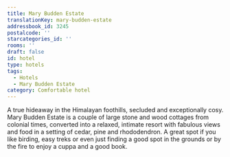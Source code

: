 ```yaml
---
title: Mary Budden Estate
translationKey: mary-budden-estate
addressbook_id: 3245
postalcode: ''
starcategories_id: ''
rooms: ''
draft: false
id: hotel
type: hotels
tags:
  - Hotels
  - Mary Budden Estate
category: Comfortable hotel
---
```

A true hideaway in the Himalayan foothills, secluded and exceptionally cosy. Mary Budden Estate is a couple of large stone and wood cottages from colonial times, converted into a relaxed, intimate resort with fabulous views and food in a setting of cedar, pine and rhododendron. A great spot if you like birding, easy treks or even just finding a good spot in the grounds or by the fire to enjoy a cuppa and a good book.